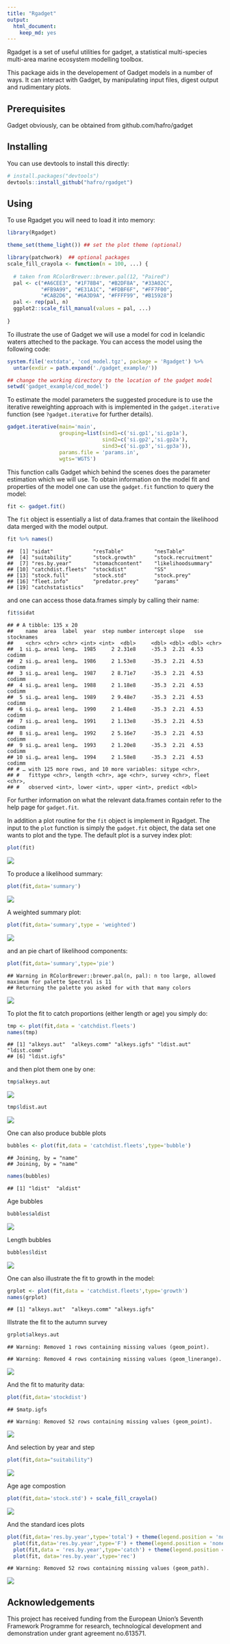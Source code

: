 ```yaml
---
title: "Rgadget"
output: 
  html_document: 
    keep_md: yes
---
```




Rgadget is a set of useful utilities for gadget, a statistical
multi-species multi-area marine ecosystem modelling toolbox.

This package aids in the developement of Gadget models in a number of
ways. It can interact with Gadget, by manipulating input files, digest
output and rudimentary plots.

Prerequisites
-------------
Gadget obviously, can be obtained from github.com/hafro/gadget

Installing
----------
You can use devtools to install this directly:


```r
# install.packages("devtools")
devtools::install_github("hafro/rgadget")
```


Using
-----
To use Rgadget you will need to load it into memory:

```r
library(Rgadget)

theme_set(theme_light()) ## set the plot theme (optional)

library(patchwork)  ## optional packages 
scale_fill_crayola <- function(n = 100, ...) {
  
  # taken from RColorBrewer::brewer.pal(12, "Paired")
  pal <- c("#A6CEE3", "#1F78B4", "#B2DF8A", "#33A02C",
           "#FB9A99", "#E31A1C", "#FDBF6F", "#FF7F00",
           "#CAB2D6", "#6A3D9A", "#FFFF99", "#B15928")
  pal <- rep(pal, n)
  ggplot2::scale_fill_manual(values = pal, ...)
  
}
```


To illustrate the use of Gadget we will use a model for cod in Icelandic waters atteched to the package. You can access the model using the following code: 

```r
system.file('extdata', 'cod_model.tgz', package = 'Rgadget') %>% 
  untar(exdir = path.expand('./gadget_example/'))

## change the working directory to the location of the gadget model
setwd('gadget_example/cod_model')
```

To estimate the model parameters the suggested procedure is to use the iterative reweighting approach with is implemented in the `gadget.iterative` function (see `?gadget.iterative` for further details).



```r
gadget.iterative(main='main',
                 grouping=list(sind1=c('si.gp1','si.gp1a'),
                               sind2=c('si.gp2','si.gp2a'),
                               sind3=c('si.gp3','si.gp3a')),
                 params.file = 'params.in',
                 wgts='WGTS')
```

This function calls Gadget which behind the scenes does the parameter estimation which we will use. To obtain information on the model fit and properties of the model one can use the `gadget.fit` function to query the model:


```r
fit <- gadget.fit()
```

The `fit` object is essentially a list of data.frames that contain the likelihood data merged with the model output. 


```r
fit %>% names()
```

```
##  [1] "sidat"             "resTable"          "nesTable"         
##  [4] "suitability"       "stock.growth"      "stock.recruitment"
##  [7] "res.by.year"       "stomachcontent"    "likelihoodsummary"
## [10] "catchdist.fleets"  "stockdist"         "SS"               
## [13] "stock.full"        "stock.std"         "stock.prey"       
## [16] "fleet.info"        "predator.prey"     "params"           
## [19] "catchstatistics"
```

and one can access those data.frames simply by calling their name:

```r
fit$sidat
```

```
## # A tibble: 135 x 20
##    name  area  label  year  step number intercept slope   sse stocknames
##    <chr> <chr> <chr> <int> <int>  <dbl>     <dbl> <dbl> <dbl> <chr>     
##  1 si.g… area1 leng…  1985     2 2.31e8     -35.3  2.21  4.53 codimm    
##  2 si.g… area1 leng…  1986     2 1.53e8     -35.3  2.21  4.53 codimm    
##  3 si.g… area1 leng…  1987     2 8.71e7     -35.3  2.21  4.53 codimm    
##  4 si.g… area1 leng…  1988     2 1.18e8     -35.3  2.21  4.53 codimm    
##  5 si.g… area1 leng…  1989     2 9.48e7     -35.3  2.21  4.53 codimm    
##  6 si.g… area1 leng…  1990     2 1.48e8     -35.3  2.21  4.53 codimm    
##  7 si.g… area1 leng…  1991     2 1.13e8     -35.3  2.21  4.53 codimm    
##  8 si.g… area1 leng…  1992     2 5.16e7     -35.3  2.21  4.53 codimm    
##  9 si.g… area1 leng…  1993     2 1.20e8     -35.3  2.21  4.53 codimm    
## 10 si.g… area1 leng…  1994     2 1.58e8     -35.3  2.21  4.53 codimm    
## # … with 125 more rows, and 10 more variables: sitype <chr>,
## #   fittype <chr>, length <chr>, age <chr>, survey <chr>, fleet <chr>,
## #   observed <int>, lower <int>, upper <int>, predict <dbl>
```

For further information on what the relevant data.frames contain refer to the help page for `gadget.fit`. 

In addition a plot routine for the `fit` object is implement in Rgadget. The input to the `plot` function is simply the `gadget.fit` object, the data set one wants to plot and the type. The default plot is a survey index plot:

```r
plot(fit)
```

![](README_files/figure-html/unnamed-chunk-8-1.png)<!-- -->

To produce a likelihood summary:

```r
plot(fit,data='summary')
```

![](README_files/figure-html/unnamed-chunk-9-1.png)<!-- -->

A weighted summary plot:

```r
plot(fit,data='summary',type = 'weighted')
```

![](README_files/figure-html/unnamed-chunk-10-1.png)<!-- -->

and an pie chart of likelihood components:

```r
plot(fit,data='summary',type='pie')
```

```
## Warning in RColorBrewer::brewer.pal(n, pal): n too large, allowed maximum for palette Spectral is 11
## Returning the palette you asked for with that many colors
```

![](README_files/figure-html/unnamed-chunk-11-1.png)<!-- -->

To plot the fit to catch proportions (either length or age) you simply do:

```r
tmp <- plot(fit,data = 'catchdist.fleets')
names(tmp)
```

```
## [1] "alkeys.aut"  "alkeys.comm" "alkeys.igfs" "ldist.aut"   "ldist.comm" 
## [6] "ldist.igfs"
```

and then plot them one by one:

```r
tmp$alkeys.aut
```

![](README_files/figure-html/unnamed-chunk-13-1.png)<!-- -->

```r
tmp$ldist.aut
```

![](README_files/figure-html/unnamed-chunk-14-1.png)<!-- -->


One can also produce bubble plots

```r
bubbles <- plot(fit,data = 'catchdist.fleets',type='bubble')
```

```
## Joining, by = "name"
## Joining, by = "name"
```

```r
names(bubbles)
```

```
## [1] "ldist"  "aldist"
```

Age bubbles

```r
bubbles$aldist
```

![](README_files/figure-html/unnamed-chunk-16-1.png)<!-- -->

Length bubbles

```r
bubbles$ldist
```

![](README_files/figure-html/unnamed-chunk-17-1.png)<!-- -->

One can also illustrate the fit to growth in the model:

```r
grplot <- plot(fit,data = 'catchdist.fleets',type='growth')
names(grplot)
```

```
## [1] "alkeys.aut"  "alkeys.comm" "alkeys.igfs"
```
Illstrate the fit to the autumn survey

```r
grplot$alkeys.aut
```

```
## Warning: Removed 1 rows containing missing values (geom_point).
```

```
## Warning: Removed 4 rows containing missing values (geom_linerange).
```

![](README_files/figure-html/unnamed-chunk-19-1.png)<!-- -->

And the fit to maturity data:

```r
plot(fit,data='stockdist')
```

```
## $matp.igfs
```

```
## Warning: Removed 52 rows containing missing values (geom_point).
```

![](README_files/figure-html/unnamed-chunk-20-1.png)<!-- -->

And selection by year and step

```r
plot(fit,data="suitability")
```

![](README_files/figure-html/unnamed-chunk-21-1.png)<!-- -->

Age age compostion

```r
plot(fit,data='stock.std') + scale_fill_crayola()
```

![](README_files/figure-html/unnamed-chunk-22-1.png)<!-- -->


And the standard ices plots

```r
plot(fit,data='res.by.year',type='total') + theme(legend.position = 'none') +
  plot(fit,data='res.by.year',type='F') + theme(legend.position = 'none') +
  plot(fit,data = 'res.by.year',type='catch') + theme(legend.position = 'none') +
  plot(fit, data='res.by.year',type='rec')
```

```
## Warning: Removed 52 rows containing missing values (geom_path).
```

![](README_files/figure-html/unnamed-chunk-23-1.png)<!-- -->



Acknowledgements
----------------

This project has received funding from the European Union’s Seventh Framework
Programme for research, technological development and demonstration under grant
agreement no.613571.
